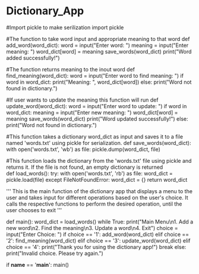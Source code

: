 # Dictionary_App
#Import pickle to make serilization
import pickle

#The function to take word input and appropriate meaning to that word
def add_word(word_dict):
    word = input("Enter word: ")
    meaning = input("Enter meaning: ")
    word_dict[word] = meaning
    save_words(word_dict)
    print("Word added successfully!")

#The function returns meaning to the inout word
def find_meaning(word_dict):
    word = input("Enter word to find meaning: ")
    if word in word_dict:
        print("Meaning: ", word_dict[word])
    else:
        print("Word not found in dictionary.")

#If user wants to update the meaning this function will run
def update_word(word_dict):
    word = input("Enter word to update: ")
    if word in word_dict:
        meaning = input("Enter new meaning: ")
        word_dict[word] = meaning
        save_words(word_dict)
        print("Word updated successfully!")
    else:
        print("Word not found in dictionary.")

#This function takes a dictionary word_dict as input and saves it to a file named 'words.txt' using pickle for serialization.
def save_words(word_dict):
    with open('words.txt', 'wb') as file:
        pickle.dump(word_dict, file)

#This function loads the dictionary from the 'words.txt' file using pickle and returns it. If the file is not found, an empty dictionary is returned        
def load_words():
    try:
        with open('words.txt', 'rb') as file:
            word_dict = pickle.load(file)
    except FileNotFoundError:
        word_dict = {}
    return word_dict

''' 
This is the main function of the dictionary app that displays a menu to the user 
and takes input for different operations based on the user's 
choice. It calls the respective functions to perform the desired operation, until the user chooses to exit 
'''

def main():
    word_dict = load_words()
    while True:
        print("Main Menu\n1. Add a new word\n2. Find the meaning\n3. Update a word\n4. Exit")
        choice = input("Enter Choice: ")
        if choice == '1':
            add_word(word_dict)
        elif choice == '2':
            find_meaning(word_dict)
        elif choice == '3':
            update_word(word_dict)
        elif choice == '4':
            print("Thank you for using the dictionary app!")
            break
        else:
            print("Invalid choice. Please try again.")

if __name__ == '__main__':
    main()
